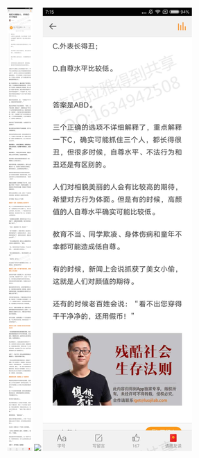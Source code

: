 ![](../../images/2017年02月/GX0216-我们以貌取人，但我们并不残忍.jpg)
![](../../images/2017年02月/GX0216-我们以貌取人，但我们并不残忍2.jpg)
![](../../images/2017年02月/GX0216-我们以貌取人，但我们并不残忍3.jpg)
